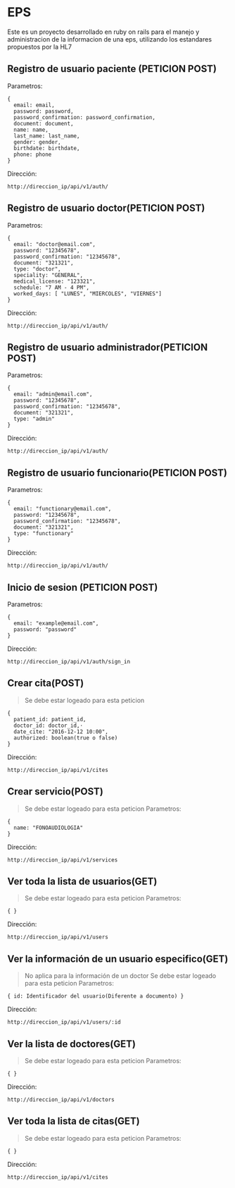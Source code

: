 # EPS

Este es un proyecto desarrollado en ruby on rails para el manejo y administracion de la informacion de una eps, utilizando los estandares propuestos por la HL7

## Registro de usuario paciente (PETICION POST)

Parametros:
```
{ 
  email: email,
  password: password,
  password_confirmation: password_confirmation,
  document: document,
  name: name,
  last_name: last_name,
  gender: gender,
  birthdate: birthdate,
  phone: phone
}
```
Dirección:
```
http://direccion_ip/api/v1/auth/
```

## Registro de usuario doctor(PETICION POST)

Parametros:
```
{ 
  email: "doctor@email.com",
  password: "12345678",
  password_confirmation: "12345678",
  document: "321321",
  type: "doctor",
  speciality: "GENERAL",
  medical_license: "123321",
  schedule: "7 AM - 4 PM",
  worked_days: [ "LUNES", "MIERCOLES", "VIERNES"]
}
```
Dirección:
```
http://direccion_ip/api/v1/auth/
```

## Registro de usuario administrador(PETICION POST)

Parametros:
```
{
  email: "admin@email.com",
  password: "12345678",
  password_confirmation: "12345678",
  document: "321321",
  type: "admin"
}
```
Dirección:
```
http://direccion_ip/api/v1/auth/
```

## Registro de usuario funcionario(PETICION POST)

Parametros:
```
{
  email: "functionary@email.com",
  password: "12345678",
  password_confirmation: "12345678",
  document: "321321",
  type: "functionary"
}
```
Dirección:
```
http://direccion_ip/api/v1/auth/
```

## Inicio de sesion (PETICION POST)

Parametros:
```
{
  email: "example@email.com",
  password: "password"
}
```
Dirección:
```
http://direccion_ip/api/v1/auth/sign_in
```

## Crear cita(POST)

> Se debe estar logeado para esta peticion
```
{
  patient_id: patient_id,
  doctor_id: doctor_id,⋅
  date_cite: "2016-12-12 10:00",
  authorized: boolean(true o false)
}
```
Dirección:
```
http://direccion_ip/api/v1/cites
```

## Crear servicio(POST)

> Se debe estar logeado para esta peticion
Parametros:
```
{
  name: "FONOAUDIOLOGIA" 
}
```
Dirección:
```
http://direccion_ip/api/v1/services
```

## Ver toda la lista de usuarios(GET)

> Se debe estar logeado para esta peticion
Parametros:
```
{ }
```
Dirección:
```
http://direccion_ip/api/v1/users
```

## Ver la información de un usuario especifico(GET)

> No aplica para la información de un doctor
> Se debe estar logeado para esta peticion
Parametros:
```
{ id: Identificador del usuario(Diferente a documento) }
```
Dirección:
```
http://direccion_ip/api/v1/users/:id
```

## Ver la lista de doctores(GET)

> Se debe estar logeado para esta peticion
Parametros:
```
{ }
```
Dirección:
```
http://direccion_ip/api/v1/doctors
```

## Ver toda la lista de citas(GET)

> Se debe estar logeado para esta peticion
Parametros:
```
{ }
```
Dirección:
```
http://direccion_ip/api/v1/cites
```
